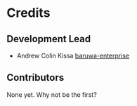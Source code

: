 # Credits

## Development Lead

- Andrew Colin Kissa [baruwa-enterprise](https://github.com/baruwa-enterprise)

## Contributors

None yet. Why not be the first?
